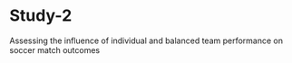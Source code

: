 # Study-2
Assessing the influence of individual and balanced team performance on soccer match outcomes

